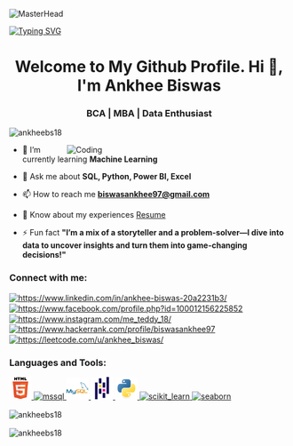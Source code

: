![MasterHead](https://miro.medium.com/v2/resize:fit:679/0*tD5kEC2JYcKHH0zO.gif)

<a href="https://git.io/typing-svg"><img src="https://readme-typing-svg.demolab.com?font=Fira+Code&duration=4000&pause=1000&color=violet&width=435&lines=Passionate+about++Data+Analytics+;Always+Exploring+New+Stuff.." alt="Typing SVG" /></a>

<h1 align="center">Welcome to My Github Profile. Hi 👋, I'm Ankhee Biswas</h1>
<h3 align="center">BCA | MBA | Data Enthusiast</h3>

<p align="left"> <img src="https://komarev.com/ghpvc/?username=ankheebs18&label=Profile%20views&color=0e75b6&style=flat" alt="ankheebs18" /> </p>

<img align="right" alt="Coding" width="400" src="https://cdn.dribbble.com/users/1059583/screenshots/4171367/media/5c8264a20b247115b68e6c2f4c97d5e6.gif">

- 🌱 I’m currently learning **Machine Learning**

- 💬 Ask me about **SQL, Python, Power BI, Excel**

- 📫 How to reach me **biswasankhee97@gmail.com**

- 📄 Know about my experiences [Resume](https://drive.google.com/drive/u/0/folders/1r_4k44V40fyHTszI5bVTFIgxF26jxE13)

- ⚡ Fun fact **"I’m a mix of a storyteller and a problem-solver—I dive into data to uncover insights and turn them into game-changing decisions!"**

<h3 align="left">Connect with me:</h3>
<p align="left">
<a href="https://linkedin.com/in/https://www.linkedin.com/in/ankhee-biswas-20a2231b3/" target="blank"><img align="center" src="https://raw.githubusercontent.com/rahuldkjain/github-profile-readme-generator/master/src/images/icons/Social/linked-in-alt.svg" alt="https://www.linkedin.com/in/ankhee-biswas-20a2231b3/" height="30" width="40" /></a>
<a href="https://fb.com/https://www.facebook.com/profile.php?id=100012156225852" target="blank"><img align="center" src="https://raw.githubusercontent.com/rahuldkjain/github-profile-readme-generator/master/src/images/icons/Social/facebook.svg" alt="https://www.facebook.com/profile.php?id=100012156225852" height="30" width="40" /></a>
<a href="https://instagram.com/https://www.instagram.com/me_teddy_18/" target="blank"><img align="center" src="https://raw.githubusercontent.com/rahuldkjain/github-profile-readme-generator/master/src/images/icons/Social/instagram.svg" alt="https://www.instagram.com/me_teddy_18/" height="30" width="40" /></a>
<a href="https://www.hackerrank.com/https://www.hackerrank.com/profile/biswasankhee97" target="blank"><img align="center" src="https://raw.githubusercontent.com/rahuldkjain/github-profile-readme-generator/master/src/images/icons/Social/hackerrank.svg" alt="https://www.hackerrank.com/profile/biswasankhee97" height="30" width="40" /></a>
<a href="https://www.leetcode.com/https://leetcode.com/u/ankhee_biswas/" target="blank"><img align="center" src="https://raw.githubusercontent.com/rahuldkjain/github-profile-readme-generator/master/src/images/icons/Social/leet-code.svg" alt="https://leetcode.com/u/ankhee_biswas/" height="30" width="40" /></a>
</p>

<h3 align="left">Languages and Tools:</h3>
<p align="left"> <a href="https://www.w3.org/html/" target="_blank" rel="noreferrer"> <img src="https://raw.githubusercontent.com/devicons/devicon/master/icons/html5/html5-original-wordmark.svg" alt="html5" width="40" height="40"/> </a> <a href="https://www.microsoft.com/en-us/sql-server" target="_blank" rel="noreferrer"> <img src="https://www.svgrepo.com/show/303229/microsoft-sql-server-logo.svg" alt="mssql" width="40" height="40"/> </a> <a href="https://www.mysql.com/" target="_blank" rel="noreferrer"> <img src="https://raw.githubusercontent.com/devicons/devicon/master/icons/mysql/mysql-original-wordmark.svg" alt="mysql" width="40" height="40"/> </a> <a href="https://pandas.pydata.org/" target="_blank" rel="noreferrer"> <img src="https://raw.githubusercontent.com/devicons/devicon/2ae2a900d2f041da66e950e4d48052658d850630/icons/pandas/pandas-original.svg" alt="pandas" width="40" height="40"/> </a> <a href="https://www.python.org" target="_blank" rel="noreferrer"> <img src="https://raw.githubusercontent.com/devicons/devicon/master/icons/python/python-original.svg" alt="python" width="40" height="40"/> </a> <a href="https://scikit-learn.org/" target="_blank" rel="noreferrer"> <img src="https://upload.wikimedia.org/wikipedia/commons/0/05/Scikit_learn_logo_small.svg" alt="scikit_learn" width="40" height="40"/> </a> <a href="https://seaborn.pydata.org/" target="_blank" rel="noreferrer"> <img src="https://seaborn.pydata.org/_images/logo-mark-lightbg.svg" alt="seaborn" width="40" height="40"/> </a> </p>

<p><img align="center" src="https://github-readme-stats.vercel.app/api/top-langs?username=ankheebs18&show_icons=true&locale=en&layout=compact" alt="ankheebs18" /></p>

<p><img align="center" src="https://github-readme-streak-stats.herokuapp.com/?user=ankheebs18&" alt="ankheebs18" /></p>



